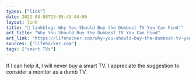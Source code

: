 ```yaml
---
types: ["link"]
date: 2022-04-08T13:55:49-04:00
layout: link
title: "🔗 linkblog: Why You Should Buy the Dumbest TV You Can Find'"
art_title: "Why You Should Buy the Dumbest TV You Can Find"
art_link: "https://lifehacker.com/why-you-should-buy-the-dumbest-tv-you-can-find-1848768646"
sources: ["lifehacker.com"]
tags: ["smart TVs"]
---
```

If I can help it, I will never buy a smart TV. I appreciate the suggestion to consider a monitor as a dumb TV.
